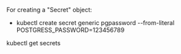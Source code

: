 For creating a "Secret" object:
- kubectl create secret generic pgpassword --from-literal POSTGRESS_PASSWORD=123456789

kubectl get secrets
